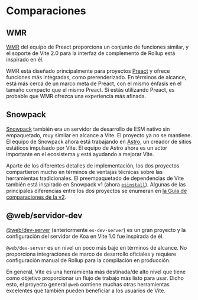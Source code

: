 # Comparaciones

## WMR

[WMR](https://github.com/preactjs/wmr) del equipo de Preact proporciona un conjunto de funciones similar, y el soporte de Vite 2.0 para la interfaz de complemento de Rollup está inspirado en él.

WMR está diseñado principalmente para proyectos [Preact](https://preactjs.com/) y ofrece funciones más integradas, como prerenderizado. En términos de alcance, está más cerca de un marco meta de Preact, con el mismo énfasis en el tamaño compacto que el mismo Preact. Si estás utilizando Preact, es probable que WMR ofrezca una experiencia más afinada.

## Snowpack

[Snowpack](https://www.snowpack.dev/) también era un servidor de desarrollo de ESM nativo sin empaquetado, muy similar en alcance a Vite. El proyecto ya no se mantiene. El equipo de Snowpack ahora está trabajando en [Astro](https://astro.build/), un creador de sitios estáticos impulsado por Vite. El equipo de Astro ahora es un actor importante en el ecosistema y está ayudando a mejorar Vite.

Aparte de los diferentes detalles de implementación, los dos proyectos compartieron mucho en términos de ventajas técnicas sobre las herramientas tradicionales. El preempaquetado de dependencias de Vite también está inspirado en Snowpack v1 (ahora [`esinstall`](https://github.com/snowpackjs/snowpack/tree/main/esinstall)). Algunas de las principales diferencias entre los dos proyectos se enumeran en [la Guía de comparaciones de la v2](https://v2.vitejs.dev/guide/comparisons).

## @web/servidor-dev

[@web/dev-server](https://modern-web.dev/docs/dev-server/overview/) (anteriormente `es-dev-server`) es un gran proyecto y la configuración del servidor de Koa en Vite 1.0 fue inspirada de él.

`@web/dev-server` es un nivel un poco más bajo en términos de alcance. No proporciona integraciones de marco de desarrollo oficiales y requiere configuración manual de Rollup para la compilación en producción.

En general, Vite es una herramienta más destinada/de alto nivel que tiene como objetivo proporcionar un flujo de trabajo más listo para usar. Dicho esto, el proyecto general `@web` contiene muchas otras herramientas excelentes que también pueden beneficiar a los usuarios de Vite.
